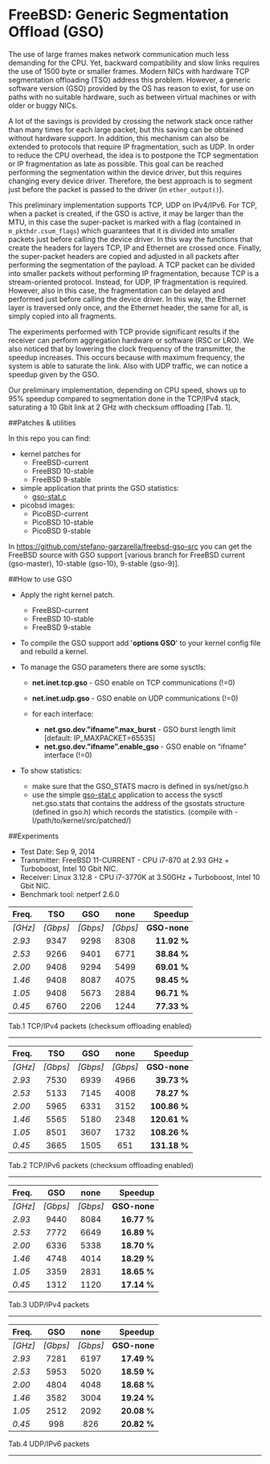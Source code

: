 FreeBSD: Generic Segmentation Offload (GSO)
===========

The use of large frames makes network communication much less demanding for the CPU. Yet, backward compatibility and slow links requires the use of 1500 byte or smaller frames.
Modern NICs with hardware TCP segmentation offloading (TSO) address this problem. However, a generic software version (GSO) provided by the OS has reason to exist, for use on paths with no suitable hardware, such as between virtual machines or with older or buggy NICs.

A lot of the savings is provided by crossing the network stack once rather than many times for each large packet, but this saving can be obtained without hardware support. In addition, this mechanism can also be extended to protocols that require IP fragmentation, such as UDP.
In order to reduce the CPU overhead, the idea is to postpone the TCP segmentation or IP fragmentation as late as possible. This goal can be reached performing the segmentation within the device driver, but this requires changing every device driver. Therefore, the best approach is to segment just before the packet is passed to the driver (in <code>ether_output()</code>).

This preliminary implementation supports TCP, UDP on IPv4/IPv6.
For TCP, when a packet is created, if the GSO is active, it may be larger than the MTU, in this case the super-packet is marked with a flag (contained in <code>m_pkthdr.csum_flags</code>)  which guarantees that it is divided into smaller packets just before calling the device driver. In this way the functions that create the headers for layers TCP, IP and Ethernet are crossed once. Finally, the super-packet headers are copied and adjusted in all packets after performing the segmentation of the payload. 
A TCP packet can be divided into smaller packets without performing IP fragmentation, because TCP is a stream-oriented protocol. Instead, for UDP, IP fragmentation is required. However, also in this case, the fragmentation can be delayed and performed just before calling the device driver. In this way, the Ethernet layer is traversed only once, and the Ethernet header, the same for all, is simply copied into all fragments.

The experiments performed with TCP provide significant results if the receiver can perform aggregation hardware or software (RSC or LRO). We also noticed that by lowering the clock frequency of the transmitter, the speedup increases. This occurs because with maximum frequency, the system is able to saturate the link. Also with UDP traffic, we can notice a speedup given by the GSO.

Our preliminary implementation, depending on CPU speed, shows up to 95% speedup compared to segmentation done in the TCP/IPv4 stack, saturating a 10 Gbit link at 2 GHz with checksum offloading [Tab. 1].

##Patches & utilities

In this repo you can find: 
 * kernel patches for
	* FreeBSD-current
	* FreeBSD 10-stable
	* FreeBSD 9-stable
 * simple application that prints the GSO statistics:
	* [gso-stat.c](https://github.com/stefano-garzarella/freebsd-gso/blob/master/utilities/gso-stats.c)
 * picobsd images:
 	* PicoBSD-current
	* PicoBSD 10-stable
	* PicoBSD 9-stable 

In https://github.com/stefano-garzarella/freebsd-gso-src you can get the FreeBSD source with GSO support [various branch for FreeBSD current (gso-master), 10-stable (gso-10), 9-stable (gso-9)].

##How to use GSO

* Apply the right kernel patch.
	* FreeBSD-current
	* FreeBSD 10-stable
	* FreeBSD 9-stable

* To compile the GSO support add '**options GSO**' to your kernel config file and rebuild a kernel.

* To manage the GSO parameters there are some sysctls:
     * **net.inet.tcp.gso** - GSO enable on TCP communications (!=0)
     * **net.inet.udp.gso** - GSO enable on UDP communications (!=0)
 
     * for each interface:
          * **net.gso.dev."ifname”.max_burst** - GSO burst length limit [default: IP_MAXPACKET=65535]
          * **net.gso.dev."ifname”.enable_gso** - GSO enable on “ifname” interface (!=0)

* To show statistics:
     * make sure that the GSO_STATS macro is defined in sys/net/gso.h
     * use the simple [gso-stat.c](https://github.com/stefano-garzarella/freebsd-gso/blob/master/utilities/gso-stats.c) application to access the sysctl net.gso.stats that contains the address of the gsostats structure (defined in gso.h) which records the statistics. (compile with -I/path/to/kernel/src/patched/)

##Experiments

* Test Date: Sep 9, 2014
* Transmitter: FreeBSD 11-CURRENT - CPU i7-870 at 2.93 GHz + Turboboost, Intel 10 Gbit NIC.
* Receiver: Linux 3.12.8 - CPU i7-3770K at 3.50GHz + Turboboost, Intel 10 Gbit NIC.
* Benchmark tool: netperf 2.6.0


| Freq. |   TSO   |   GSO   |   none   |  Speedup  |
| :----  | :-----: | :----:  | :----:   | -------: |
| *[GHz]* | *[Gbps]* | *[Gbps]*| *[Gbps]* | **GSO-none** |
| *2.93* | 9347 | 9298 | 8308 | **11.92 %** |
| *2.53* | 9266 | 9401 | 6771 | **38.84 %** |
| *2.00* | 9408 | 9294 | 5499 | **69.01 %** |
| *1.46* | 9408 | 8087 | 4075 | **98.45 %** |
| *1.05* | 9408 | 5673 | 2884 | **96.71 %** |
| *0.45* | 6760 | 2206 | 1244 | **77.33 %** |
Tab.1 TCP/IPv4 packets (checksum offloading enabled) 

-----------

| Freq. |   TSO   |   GSO   |   none   |  Speedup  |
| :----  | :-----: | :----:  | :----:   | -------: |
| *[GHz]* | *[Gbps]* | *[Gbps]*| *[Gbps]* | **GSO-none** |
| *2.93* | 7530 | 6939 | 4966 | **39.73 %** |
| *2.53* | 5133 | 7145 | 4008 | **78.27 %** |
| *2.00* | 5965 | 6331 | 3152 | **100.86 %** |
| *1.46* | 5565 | 5180 | 2348 | **120.61 %** |
| *1.05* | 8501 | 3607 | 1732 | **108.26 %** |
| *0.45* | 3665 | 1505 |  651 | **131.18 %** |
Tab.2 TCP/IPv6 packets (checksum offloading enabled)  

-----------

| Freq. |   GSO   |   none   |  Speedup  |
| :----  | :----:  | :----:   | -------: |
| *[GHz]* | *[Gbps]*| *[Gbps]* | **GSO-none** |
| *2.93* | 9440 | 8084 | **16.77 %** |
| *2.53* | 7772 | 6649 | **16.89 %** |
| *2.00* | 6336 | 5338 | **18.70 %** |
| *1.46* | 4748 | 4014 | **18.29 %** |
| *1.05* | 3359 | 2831 | **18.65 %** |
| *0.45* | 1312 | 1120 | **17.14 %** |
Tab.3 UDP/IPv4 packets

-----------

| Freq. |   GSO   |   none   |  Speedup  |
| :----  | :----:  | :----:   | -------: |
| *[GHz]* | *[Gbps]*| *[Gbps]* | **GSO-none** |
| *2.93* | 7281 | 6197 | **17.49 %** |
| *2.53* | 5953 | 5020 | **18.59 %** |
| *2.00* | 4804 | 4048 | **18.68 %** |
| *1.46* | 3582 | 3004 | **19.24 %** |
| *1.05* | 2512 | 2092 | **20.08 %** |
| *0.45* |  998 |  826 | **20.82 %** |
Tab.4 UDP/IPv6 packets

-----------
